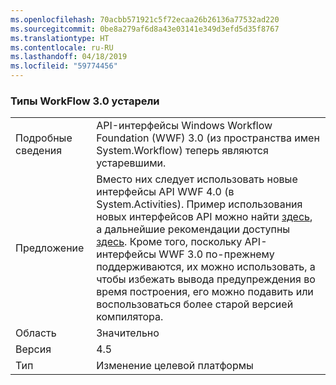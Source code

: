 ```yaml
---
ms.openlocfilehash: 70acbb571921c5f72ecaa26b26136a77532ad220
ms.sourcegitcommit: 0be8a279af6d8a43e03141e349d3efd5d35f8767
ms.translationtype: HT
ms.contentlocale: ru-RU
ms.lasthandoff: 04/18/2019
ms.locfileid: "59774456"
---
```

### <a name="workflow-30-types-are-obsolete"></a>Типы WorkFlow 3.0 устарели

|   |   |
|---|---|
|Подробные сведения|API-интерфейсы Windows Workflow Foundation (WWF) 3.0 (из пространства имен System.Workflow) теперь являются устаревшими.|
|Предложение|Вместо них следует использовать новые интерфейсы API WWF 4.0 (в System.Activities). Пример использования новых интерфейсов API можно найти [здесь](~/docs/framework/windows-workflow-foundation/how-to-update-the-definition-of-a-running-workflow-instance.md), а дальнейшие рекомендации доступны [здесь](https://blogs.msdn.com/b/workflowteam/archive/2012/02/08/deprecatingwf3.aspx). Кроме того, поскольку API-интерфейсы WWF 3.0 по-прежнему поддерживаются, их можно использовать, а чтобы избежать вывода предупреждения во время построения, его можно подавить или воспользоваться более старой версией компилятора.|
|Область|Значительно|
|Версия|4.5|
|Тип|Изменение целевой платформы|
